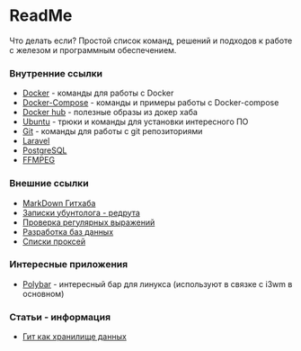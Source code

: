 # ReadMe
Что делать если? Простой список команд, решений и подходов к работе с железом и программным обеспечением.

### Внутренние ссылки
* [Docker](https://github.com/azretik/ReadMe/blob/master/docker/docker.md) - команды для работы с Docker
* [Docker-Compose](https://github.com/azretik/ReadMe/blob/master/docker/docker-compose.md) - команды и примеры работы с Docker-compose
* [Docker hub](https://github.com/azretik/ReadMe/blob/master/docker/docker-hub.md) - полезные образы из докер хаба
* [Ubuntu](https://github.com/azretik/ReadMe/blob/master/Ubuntu.md) - трюки и команды для установки интересного ПО
* [Git](https://github.com/azretik/ReadMe/blob/master/GIT.md) - команды для работы с git репозиториями
* [Laravel](https://github.com/azretik/ReadMe/blob/master/Laravel.md)
* [PostgreSQL](https://github.com/azretik/ReadMe/blob/master/PostgreSQL%2Cmd)
* [FFMPEG](https://github.com/azretik/ReadMe/blob/master/ffmpeg.md)

### Внешние ссылки
* [MarkDown Гитхаба](https://guides.github.com/features/mastering-markdown/)
* [Записки убунтолога - редрута](https://gist.github.com/firefoxic/23c3ff262cb5790957e0ae23b748aaaa)
* [Проверка регулярных выражений](https://www.bl2.ru/programing/regular.html)
* [Разработка баз данных](https://www.dbdesigner.net/)
* [Списки проксей](http://spys.one/)

### Интересные приложения
* [Polybar](https://github.com/jaagr/polybar) - интересный бар для линукса (используют в связке с i3wm в основном)

### Статьи - информация
* [Гит как хранилище данных](https://habr.com/ru/post/317662/)

